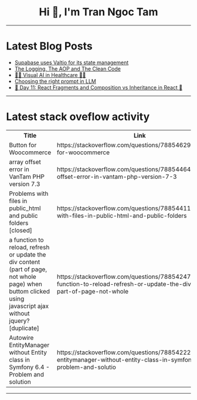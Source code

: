 <h1 align="center">Hi 👋, I'm Tran Ngoc Tam</h1>

---

# Latest Blog Posts 
<!-- BLOG-POST-LIST:START -->
- [Supabase uses Valtio for its state management](https://dev.to/ramunarasinga/supabase-uses-valtio-for-its-state-management-cpf)
- [The Logging, The AOP and The Clean Code](https://dev.to/thiagoematos/the-logging-the-aop-and-the-clean-code-4od1)
- [👨‍⚕️ Visual AI in Healthcare 👩‍⚕️](https://dev.to/voxel51/visual-ai-in-healthcare-4902)
- [Choosing the right prompt in LLM](https://dev.to/ayhamsh/choosing-the-right-prompt-in-llm-355p)
- [🚀 Day 11: React Fragments and Composition vs Inheritance in React 🚀](https://dev.to/mayureshsurve/day-11-react-fragments-and-composition-vs-inheritance-in-react-50d1)
<!-- BLOG-POST-LIST:END -->

---

# Latest stack oveflow activity
<table>
  <tr><th>Title</th><th>Link</th></tr>
  <!-- STACKOVERFLOW:START --><tr><td>Button for Woocommerce</td><td>https://stackoverflow.com/questions/78854629/button-for-woocommerce</td></tr><tr><td>array offset error in VanTam PHP version 7.3</td><td>https://stackoverflow.com/questions/78854464/array-offset-error-in-vantam-php-version-7-3</td></tr><tr><td>Problems with files in public_html and public folders [closed]</td><td>https://stackoverflow.com/questions/78854411/problems-with-files-in-public-html-and-public-folders</td></tr><tr><td>a function to reload, refresh or update the div content &lpar;part of page, not whole page&rpar; when buttom clicked using javascript ajax without jquery? [duplicate]</td><td>https://stackoverflow.com/questions/78854247/a-function-to-reload-refresh-or-update-the-div-content-part-of-page-not-whole</td></tr><tr><td>Autowire EntityManager without Entity class in Symfony 6.4 - Problem and solution</td><td>https://stackoverflow.com/questions/78854222/autowire-entitymanager-without-entity-class-in-symfony-6-4-problem-and-solutio</td></tr><!-- STACKOVERFLOW:END -->
</table>

---


